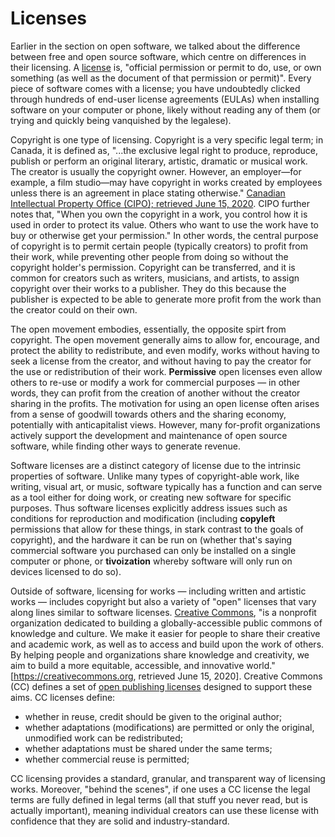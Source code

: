 # Licenses

Earlier in the section on open software, we talked about the difference between free and open source software, which centre on differences in their licensing. A [license](https://en.wikipedia.org/wiki/License#cite_note-cam-1) is, "official permission or permit to do, use, or own something (as well as the document of that permission or permit)". Every piece of software comes with a license; you have undoubtedly clicked through hundreds of end-user license agreements (EULAs) when installing software on your computer or phone, likely without reading any of them (or trying and quickly being vanquished by the legalese).

Copyright is one type of licensing. Copyright is a very specific legal term; in Canada, it is defined as, "...the exclusive legal right to produce, reproduce, publish or perform an original literary, artistic, dramatic or musical work. The creator is usually the copyright owner. However, an employer—for example, a film studio—may have copyright in works created by employees unless there is an agreement in place stating otherwise." [Canadian Intellectual Property Office (CIPO); retrieved June 15, 2020](https://www.ic.gc.ca/eic/site/cipointernet-internetopic.nsf/eng/wr03719.html?Open&wt_src=cipo-cpyrght-main). CIPO further notes that, "When you own the copyright in a work, you control how it is used in order to protect its value. Others who want to use the work have to buy or otherwise get your permission." In other words, the central purpose of copyright is to permit certain people (typically creators) to profit from their work, while preventing other people from doing so without the copyright holder's permission. Copyright can be transferred, and it is common for creators such as writers, musicians, and artists, to assign copyright over their works to a publisher. They do this because the publisher is expected to be able to generate more profit from the work than the creator could on their own.

The open movement embodies, essentially, the opposite spirt from copyright. The open movement generally aims to allow for, encourage, and protect the ability to redistribute, and even modify, works without having to seek a license from the creator, and without having to pay the creator for the use or redistribution of their work. **Permissive** open licenses even allow others to re-use or modify a work for commercial purposes — in other words, they can profit from the creation of another without the creator sharing in the profits. The motivation for using an open license often arises from a sense of goodwill towards others and the sharing economy, potentially with anticapitalist views. However, many for-profit organizations actively support the development and maintenance of open source software, while finding other ways to generate revenue.

Software licenses are a distinct category of license due to the intrinsic properties of software. Unlike many types of copyright-able work, like writing, visual art, or music, software typically has a function and can serve as a tool either for doing work, or creating new software for specific purposes. Thus software licenses explicitly address issues such as conditions for reproduction and modification (including **copyleft** permissions that allow for these things, in stark contrast to the goals of copyright), and the hardware it can be run on (whether that's saying commercial software you purchased can only be installed on a single computer or phone, or **tivoization** whereby software will only run on devices licensed to do so).

Outside of software, licensing for works — including written and artistic works — includes copyright but also a variety of "open" licenses that vary along lines similar to software licenses. [Creative Commons](https://creativecommons.org), "is a nonprofit organization dedicated to building a globally-accessible public commons of knowledge and culture. We make it easier for people to share their creative and academic work, as well as to access and build upon the work of others. By helping people and organizations share knowledge and creativity, we aim to build a more equitable, accessible, and innovative world." [https://creativecommons.org, retrieved June 15, 2020]. Creative Commons (CC) defines a set of [open publishing licenses](https://creativecommons.org/about/cclicenses/) designed to support these aims. CC licenses define:
- whether in reuse, credit should be given to the original author;
- whether adaptations (modifications) are permitted or only the original, unmodified work can be redistributed;
- whether adaptations must be shared under the same terms;
- whether commercial reuse is permitted;  

CC licensing provides a standard, granular, and transparent way of licensing works. Moreover, "behind the scenes", if one uses a CC license the legal terms are fully defined in legal terms (all that stuff you never read, but is actually important), meaning individual creators can use these license with confidence that they are solid and industry-standard.
